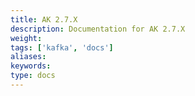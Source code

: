 ```yaml
---
title: AK 2.7.X
description: Documentation for AK 2.7.X
weight: 
tags: ['kafka', 'docs']
aliases: 
keywords: 
type: docs
---
```



